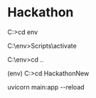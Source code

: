 # Hackathon

C:\>cd env

C:\env>Scripts\activate

C:\env>cd ..

(env) C:\>cd HackathonNew

uvicorn main:app --reload